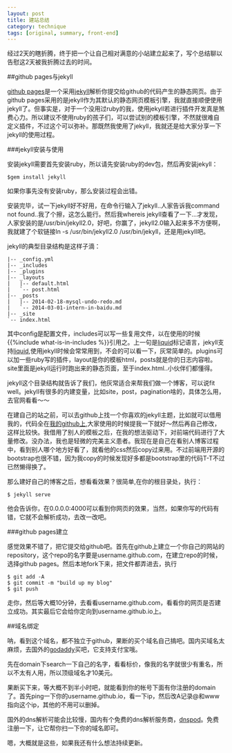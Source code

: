 ```yaml
---
layout: post
title: 建站总结
category: technique
tags: [original, summary, front-end]
---
```

经过2天的瞎折腾，终于把一个让自己相对满意的小站建立起来了，写个总结聊以告慰这2天被我折腾过去的时间。

<!--more-->

##github pages与jekyll

[github pages](http://pages.github.com/)是一个采用[jekyll](http://jekyllrb.com)解析你提交给github的代码产生的静态网页。由于github pages采用的是jekyll作为其默认的静态网页模板引擎，我就直接顺便使用jekyll了。但事实是，对于一个没用过ruby的我，使用jekyll若进行插件开发真是煞费心力。所以建议不使用ruby的孩子们，可以尝试别的模板引擎，不然就很难自定义插件，不过这个可以弥补。那既然我使用了jekyll，我就还是给大家分享一下jekyll的使用过程。

###jekyll安装与使用

安装jekyll需要首先安装ruby，所以请先安装ruby的dev包，然后再安装jekyll：
    
    $gem install jekyll
如果你事先没有安装ruby，那么安装过程会出错。

安装完毕，试一下jekyll好不好用，在命令行输入了jekyll..人家告诉我command not found..我了个擦，这怎么能行。然后我whereis jekyll查看了一下...才发现，人家安装的是/usr/bin/jekyll2.0，好吧，你赢了，jekyll2.0输入起来多不方便啊，我就建了个软链接ln -s /usr/bin/jekyll2.0 /usr/bin/jekyll，还是用jekyll吧。

jekyll的典型目录结构是这样子滴：

    |-- _config.yml
    |-- _includes
    |-- _plugins
    |-- _layouts
    |   |-- default.html
    |   `-- post.html
    |-- _posts
    |   |-- 2014-02-18-mysql-undo-redo.md
    |   `-- 2014-03-01-intern-in-baidu.md
    |-- _site
    `-- index.html
    
其中config是配置文件，includes可以写一些复用文件，以在使用的时候{{%include what-is-in-includes %}}引用之。上一句是[liquid](http://liquidmarkup.org/)标记语言，jekyll支持[liquid](http://liquidmarkup.org/),使用jekyll时候会常常用到，不会的可以看一下，灰常简单的。plugins可以加一些ruby写的插件，layout是你的模板html，posts就是你的日志内容啦。site里面是jekyll运行时跑出来的静态页面，至于index.html..小伙伴们都懂得。

jekyll这个目录结构就告诉了我们，他灰常适合来帮我们做一个博客，可以说fit well。jekyll有很多的内建变量，比如site，post，pagination啥的，具体怎么用，去官网看看～～

在建自己的站之前，可以去github上找一个你喜欢的jekyll主题，比如就可以借用我的，代码全在[我的github上](http://www.github.com/ydjia),大家使用的时候提我一下就好～然后再自己修改，这样比较快。我借用了别人的模板之后，在我的想法驱动下，对前端代码进行了大量修改。没办法，我也是轻微的完美主义患者。我现在是自己在看别人博客过程中，看到别人哪个地方好看了，就看他的css然后copy过来用。不过前端用开源的bootstrap也很不错，因为我copy的时候发现好多都是bootstrap里的代码T-T不过已然懒得换了。

那么建好自己的博客之后，想看看效果？很简单,在你的根目录处，执行：

    $ jekyll serve
他会告诉你，在0.0.0.0:4000可以看到你网页的效果，当然，如果你写的代码有错，它就不会解析成功，去改一改吧。

###github pages建立

感觉效果不错了，把它提交给github吧。首先在github上建立一个你自己的网站的repository，这个repo的名字要是username.github.com，在建立repo的时候，选择github pages。然后本地fork下来，把文件都弄进去，执行

    $ git add -A
    $ git commit -m "build up my blog"
    $ git push
走你，然后等大概10分钟，去看看username.github.com，看看你的网页是否建立成功。其实最后它会给你定向到username.github.io上。

##域名绑定

呐，看到这个域名，都不独立于github，果断的买个域名自己搞吧。国内买域名太麻烦，去国外的[godaddy](http://godaddy.com)买吧，它支持支付宝哦。

先在domain下search一下自己的名字，看看标价，像我的名字就很少有重名，所以不太有人用，所以顶级域名才10美元。

果断买下来，等大概不到半小时吧，就能看到你的帐号下面有你注册的domain了。首先ping一下你的username.github.io，看一下ip，然后改A记录@和www指向这个ip，其他的不用可以删掉。

国外的dns解析可能会比较慢，国内有个免费的dns解析服务商，[dnspod](https://www.dnspod.cn/‎)。免费注册一下，让它帮你扫一下你的域名即可。

嗯，大概就是这些，如果我还有什么想法持续更新。


